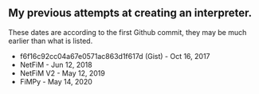 ## My previous attempts at creating an interpreter.
These dates are according to the first Github commit, they may be much earlier than what is listed.
- f6f16c92cc04a67e0571ac863d1f617d (Gist) - Oct 16, 2017
- NetFiM - Jun 12, 2018
- NetFiM V2 - May 12, 2019
- FiMPy - May 14, 2020